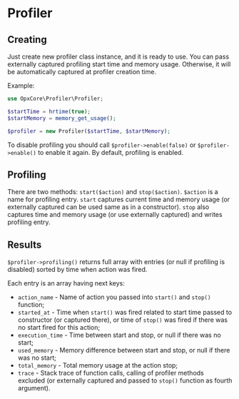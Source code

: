 # Profiler

## Creating

Just create new profiler class instance, and it is ready to use. You can pass externally captured profiling start time
and memory usage. Otherwise, it will be automatically captured at profiler creation time.

Example:

```php
use OpxCore\Profiler\Profiler;

$startTime = hrtime(true);
$startMemory = memory_get_usage();

$profiler = new Profiler($startTime, $startMemory);
```

To disable profiling you should call `$profiler->enable(false)` or `$profiler->enable()` to enable it again. By default,
profiling is enabled.

## Profiling

There are two methods: `start($action)` and `stop($action)`. `$action` is a name for profiling entry. `start` captures
current time and memory usage (or externally captured can be used same as in a constructor). `stop` also captures time
and memory usage (or use externally captured) and writes profiling entry.

## Results

`$profiler->profiling()` returns full array with entries (or null if profiling is disabled) sorted by time when action
was fired.

Each entry is an array having next keys:

- `action_name` - Name of action you passed into `start()` and `stop()` function;
- `started_at` - Time when `start()` was fired related to start time passed to constructor (or captured there), or time
  of `stop()` was fired if there was no start fired for this action;
- `execution_time` - Time between start and stop, or null if there was no start;
- `used_memory` - Memory difference between start and stop, or null if there was no start;
- `total_memory` - Total memory usage at the action stop;
- `trace` - Stack trace of function calls, calling of profiler methods excluded (or externally captured and passed
  to `stop()` function as fourth argument).